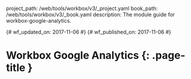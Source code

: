 project_path: /web/tools/workbox/v3/_project.yaml
book_path: /web/tools/workbox/v3/_book.yaml
description: The module guide for workbox-google-analytics.

{# wf_updated_on: 2017-11-06 #}
{# wf_published_on: 2017-11-06 #}

# Workbox Google Analytics {: .page-title }
